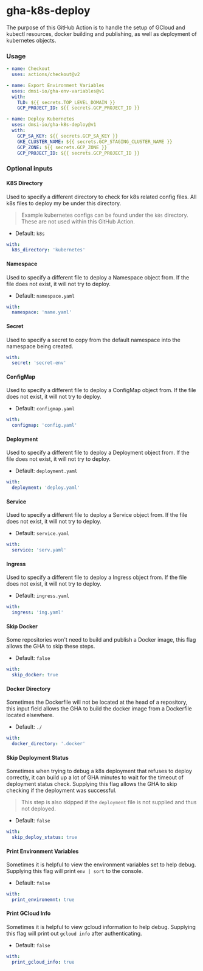 # gha-k8s-deploy

The purpose of this GitHub Action is to handle the setup of GCloud and kubectl resources, docker building and publishing, as well as deployment of kubernetes objects.

### Usage

```yaml
- name: Checkout
  uses: actions/checkout@v2

- name: Export Environment Variables
  uses: dmsi-io/gha-env-variables@v1
  with:
    TLD: ${{ secrets.TOP_LEVEL_DOMAIN }}
    GCP_PROJECT_ID: ${{ secrets.GCP_PROJECT_ID }}

- name: Deploy Kubernetes
  uses: dmsi-io/gha-k8s-deploy@v1
  with:
    GCP_SA_KEY: ${{ secrets.GCP_SA_KEY }}
    GKE_CLUSTER_NAME: ${{ secrets.GCP_STAGING_CLUSTER_NAME }}
    GCP_ZONE: ${{ secrets.GCP_ZONE }}
    GCP_PROJECT_ID: ${{ secrets.GCP_PROJECT_ID }}
```

### Optional inputs

#### K8S Directory

Used to specify a different directory to check for k8s related config files. All k8s files to deploy my be under this directory.

> Example kubernetes configs can be found under the `k8s` directory. These are not used within this GitHub Action.

- Default: `k8s`

```yaml
with:
  k8s_directory: 'kubernetes'
```

#### Namespace

Used to specify a different file to deploy a Namespace object from. If the file does not exist, it will not try to deploy.

- Default: `namespace.yaml`

```yaml
with:
  namespace: 'name.yaml'
```

#### Secret

Used to specify a secret to copy from the default namespace into the namespace being created.

```yaml
with:
  secret: 'secret-env'
```

#### ConfigMap

Used to specify a different file to deploy a ConfigMap object from. If the file does not exist, it will not try to deploy.

- Default: `configmap.yaml`

```yaml
with:
  configmap: 'config.yaml'
```

#### Deployment

Used to specify a different file to deploy a Deployment object from. If the file does not exist, it will not try to deploy.

- Default: `deployment.yaml`

```yaml
with:
  deployment: 'deploy.yaml'
```

#### Service

Used to specify a different file to deploy a Service object from. If the file does not exist, it will not try to deploy.

- Default: `service.yaml`

```yaml
with:
  service: 'serv.yaml'
```

#### Ingress

Used to specify a different file to deploy a Ingress object from. If the file does not exist, it will not try to deploy.

- Default: `ingress.yaml`

```yaml
with:
  ingress: 'ing.yaml'
```

#### Skip Docker

Some repositories won't need to build and publish a Docker image, this flag allows the GHA to skip these steps.

- Default: `false`

```yaml
with:
  skip_docker: true
```

#### Docker Directory

Sometimes the Dockerfile will not be located at the head of a repository, this input field allows the GHA to build the docker image from a Dockerfile located elsewhere.

- Default: `./`

```yaml
with:
  docker_directory: '.docker'
```

#### Skip Deployment Status

Sometimes when trying to debug a k8s deployment that refuses to deploy correctly, it can build up a lot of GHA minutes to wait for the timeout of deployment status check. Supplying this flag allows the GHA to skip checking if the deployment was successful.

> This step is also skipped if the `deployment` file is not supplied and thus not deployed.

- Default: `false`

```yaml
with:
  skip_deploy_status: true
```

#### Print Environment Variables

Sometimes it is helpful to view the environment variables set to help debug. Supplying this flag will print `env | sort` to the console.

- Default: `false`

```yaml
with:
  print_environemnt: true
```

#### Print GCloud Info

Sometimes it is helpful to view gcloud information to help debug. Supplying this flag will print out `gcloud info` after authenticating.

- Default: `false`

```yaml
with:
  print_gcloud_info: true
```
